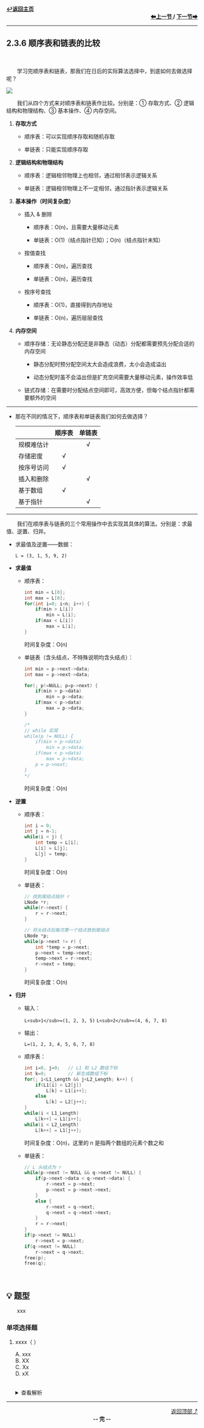 <a name="top"></a>
<div align="left">
    <a href="/README.md"><b>↩返回主页</b></a>
</div>
<div align="right">
    <b>
    <a href="2.3.5%20静态链表.md">⬅上一节 </a>
    /
    <a href="../../第3章/3.1%20栈/3.1.1%20栈的基本概念.md"> 下一节➡</a>
    </b>
</div>
<hr>

## 2.3.6 顺序表和链表的比较

<br>

&emsp;&emsp;学习完顺序表和链表，那我们在日后的实际算法选择中，到底如何去做选择呢？

<img src="/pics/2/2.3.6(1).png">

&emsp;&emsp;我们从四个方式来对顺序表和链表作比较。分别是：① 存取方式、② 逻辑结构和物理结构、③ 基本操作、④ 内存空间。

1. **存取方式**

    + 顺序表：可以实现顺序存取和随机存取

    + 单链表：只能实现顺序存取

1. **逻辑结构和物理结构**

    + 顺序表：逻辑相邻物理上也相邻，通过相邻表示逻辑关系

    + 单链表：逻辑相邻物理上不一定相邻，通过指针表示逻辑关系

1. **基本操作（时间复杂度）**

    + 插入 & 删除

        + 顺序表：O(n)，且需要大量移动元素

        + 单链表：O(1)（结点指针已知）；O(n)（结点指针未知）

    + 按值查找

        + 顺序表：O(n)，遍历查找

        + 单链表：O(n)，遍历查找

    + 按序号查找

        + 顺序表：O(1)，直接得到内存地址

        + 单链表：O(n)，遍历层层查找

1. **内存空间**

    + 顺序存储：无论静态分配还是非静态（动态）分配都需要预先分配合适的内存空间

        + 静态分配时预分配空间太大会造成浪费，太小会造成溢出

        + 动态分配时虽不会溢出但是扩充空间需要大量移动元素，操作效率低

    + 链式存储：在需要时分配结点空间即可，高效方便，但每个结点指针都需要额外的空间

---

+ 那在不同的情况下，顺序表和单链表我们如何去做选择？

    ||顺序表|单链表|
    |:-|:-:|:----:|
    |规模难估计||√|
    |存储密度|√||
    |按序号访问|√||
    |插入和删除||√|
    |基于数组|√||
    |基于指针||√|

---

&emsp;&emsp;我们在顺序表与链表的三个常用操作中去实现其具体的算法。分别是：求最值、逆置、归并。

+ 求最值及逆置——数据：

    `L = (3, 1, 5, 9, 2)`

+ **求最值**

    + 顺序表：

        ```c
        int min = L[0];
        int max = L[0];
        for(int i=0; i<n; i++) {
            if(min > L[i])
                min = L[i];
            if(max < L[i])
                max = L[i];
        }
        ```

        时间复杂度：O(n)

    + 单链表（含头结点，不特殊说明均含头结点）：

        ```c
        int min = p->next->data;
        int max = p->next->data;

        for(; p!=NULL; p=p->next) {
            if(min > p->data)
                min = p->data;
            if(max < p->data)
                max = p->data;
        }

        /*
        // while 实现
        while(p != NULL) {
            if(min > p->data)
                min = p->data;
            if(max < p->data)
                max = p->data;
            p = p->next;
        }
        */
        ```

        时间复杂度：O(n)

+ **逆置**

    + 顺序表：

        ```c
        int i = 0;
        int j = n-1;
        while(i < j) {
            int temp = L[i];
            L[i] = L[j];
            L[j] = temp;
        }
        ```

        时间复杂度：O(n)

    + 单链表：

        ```c
        // 找到尾结点指针 r
        LNode *r;
        while(r->next) {
            r = r->next;
        }

        // 将头结点后每次第一个结点放到尾结点
        LNode *p;
        while(p->next != r) {
            int *temp = p->next;
            p->next = temp->next;
            temp->next = r->next;
            r->next = temp;
        } 
        ```

        时间复杂度：O(n)

+ **归并**

    + 输入：
        
        `L<sub>1</sub>=(1, 2, 3, 5)` `L<sub>2</sub>=(4, 6, 7, 8)`

    + 输出：

        `L=(1, 2, 3, 4, 5, 6, 7, 8)`

    + 顺序表：

        ```c
        int i=0, j=0;   // L1 和 L2 数组下标
        int k=0;        // 新生成数组下标
        for(; i<L1_Length && j<L2_Length; k++) {
            if(L1[i] < L2[j])
                L[k] = L1[i++];
            else
                L[k] = L2[j++];
        }
        while(i < L1_Length)
            L[k++] = L1[i++];
        while(i < L2_Length)
            L[k++] = L1[j++];
        ```

        时间复杂度：O(n)，这里的 n 是指两个数组的元素个数之和

    + 单链表：

        ```c
        // L 头结点为 r
        while(p->next != NULL && q->next != NULL) {
            if(p->next->data < q->next->data) {
                r->next = p->next;
                p->next = p->next->next;
            }
            else {
                r->next = q->next;
                q->next = q->next->next;
            }
            r = r->next;
        }
        if(p->next != NULL)
            r->next = p->next;
        if(q->next != NULL)
            r->next = q->next;
        free(p);
        free(q);
        ```

<br>

## 💡 题型

&emsp;&emsp;xxx

### 单项选择题

1. xxxx（ ）

    A. xxx<br>
    B. XX<br>
    C. Xx<br>
    D. xX<br><br>
    <details>
    <summary>查看解析</summary>
    <p>答案：x</p>
    </details>

<hr>

<div align="right">
    <a href="#top">返回顶部⤴</a>
</div>

<div align="center">
    <b>-- 完 --</b>
</div>